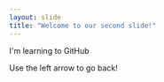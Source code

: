 ```yaml
---
layout: slide
title: "Welcome to our second slide!"
---
```

I'm learning to GitHub

Use the left arrow to go back!

